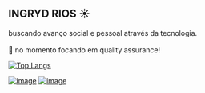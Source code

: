 ##  INGRYD RIOS :sunny:


 


buscando avanço social e pessoal através da tecnologia. <br/><br/>
:crystal_ball: no momento focando em quality assurance! 


[![Top Langs](https://github-readme-stats.vercel.app/api/top-langs/?username=riosi&layout=compact&theme=highcontrast)](https://github.com/anuraghazra/github-readme-stats)


[![image](https://img.shields.io/badge/LinkedIn-0077B5?style=for-the-badge&logo=linkedin&logoColor=white)](https://www.linkedin.com/in/riosi/)
[![image](https://img.shields.io/badge/Gmail-D14836?style=for-the-badge&logo=gmail&logoColor=white)](mailto:riosingryd@gmail.com)
<!--[![image](https://img.shields.io/badge/dev.to-0A0A0A?style=for-the-badge&logo=dev.to&logoColor=white)](https://www.dev.to/riosi)-->


<!--
**riosi/riosi** is a ✨ _special_ ✨ repository because its `README.md` (this file) appears on your GitHub profile. -->
